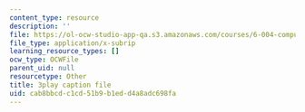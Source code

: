 ```yaml
---
content_type: resource
description: ''
file: https://ol-ocw-studio-app-qa.s3.amazonaws.com/courses/6-004-computation-structures-spring-2017/cab8bbcdc1cd51b9b1edd4a8adc698fa_8yO2FBBfaB0.srt
file_type: application/x-subrip
learning_resource_types: []
ocw_type: OCWFile
parent_uid: null
resourcetype: Other
title: 3play caption file
uid: cab8bbcd-c1cd-51b9-b1ed-d4a8adc698fa
---
```

